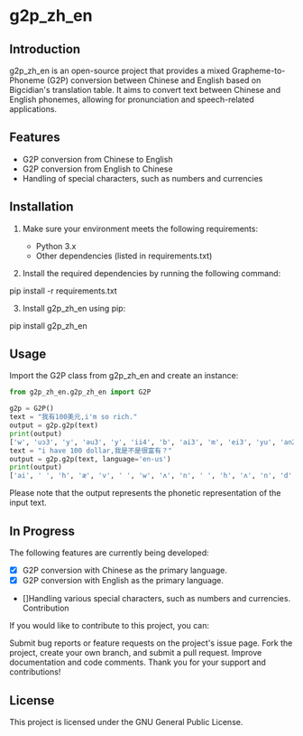 # g2p_zh_en

## Introduction

g2p_zh_en is an open-source project that provides a mixed Grapheme-to-Phoneme (G2P) conversion between Chinese and English based on Bigcidian's translation table. It aims to convert text between Chinese and English phonemes, allowing for pronunciation and speech-related applications.

## Features

- G2P conversion from Chinese to English
- G2P conversion from English to Chinese
- Handling of special characters, such as numbers and currencies

## Installation

1. Make sure your environment meets the following requirements:
   - Python 3.x
   - Other dependencies (listed in requirements.txt)

2. Install the required dependencies by running the following command:

pip install -r requirements.txt


3. Install g2p_zh_en using pip:

pip install g2p_zh_en


## Usage

Import the G2P class from g2p_zh_en and create an instance:

```python
from g2p_zh_en.g2p_zh_en import G2P

g2p = G2P()
text = "我有100美元,i'm so rich."
output = g2p.g2p(text)
print(output)
['w', 'uɔ3', 'y', 'əu3', 'y', 'ii4', 'b', 'ai3', 'm', 'ei3', 'yu', 'an2', ',', ' ', 'ai', 'm', ' ', 's', 'əu', ' ', 'r', 'i', 'ch', ' ', '.']
text = "i have 100 dollar,我是不是很富有？"
output = g2p.g2p(text, language='en-us')
print(output)
['ai', ' ', 'h', 'æ', 'v', ' ', 'w', 'ʌ', 'n', ' ', 'h', 'ʌ', 'n', 'd', 'r', 'ə', 'd', ' ', 'd', 'a', 'l', 'ər', ' ', ',', ' ', 'w', 'uɔ3', 'sh', 'iii4', 'b', 'uu2', 'sh', 'iii4', 'h', 'ən3', 'f', 'uu4', 'y', 'əu3', ' ', '？']
```

Please note that the output represents the phonetic representation of the input text.

## In Progress
The following features are currently being developed:

- [x] G2P conversion with Chinese as the primary language.
- [x] G2P conversion with English as the primary language.
- []Handling various special characters, such as numbers and currencies.
Contribution

If you would like to contribute to this project, you can:

Submit bug reports or feature requests on the project's issue page.
Fork the project, create your own branch, and submit a pull request.
Improve documentation and code comments.
Thank you for your support and contributions!


## License
This project is licensed under the GNU General Public License.
